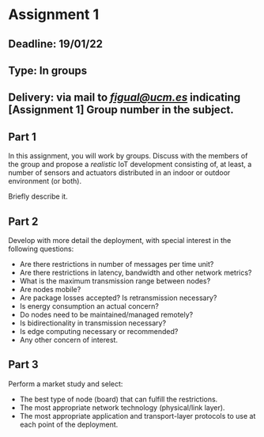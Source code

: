 # Assignment 1

## Deadline: 19/01/22

## Type: In groups

## Delivery: via mail to *figual@ucm.es* indicating **[Assignment 1] Group number** in the subject.

## Part 1

In this assignment, you will work by groups. Discuss with the members of the group and propose
a *realistic* IoT development consisting of, at least,
a number of sensors and actuators distributed in an indoor or outdoor environment (or both).

Briefly describe it.

## Part 2

Develop with more detail the deployment, with special interest in the following questions:

- Are there restrictions in number of messages per time unit?
- Are there restrictions in latency, bandwidth and other network metrics?
- What is the maximum transmission range between nodes?
- Are nodes mobile?
- Are package losses accepted? Is retransmission necessary?
- Is energy consumption an actual concern?
- Do nodes need to be maintained/managed remotely?
- Is bidirectionality in transmission necessary?
- Is edge computing necessary or recommended?
- Any other concern of interest.

## Part 3

Perform a market study and select:

- The best type of node (board) that can fulfill the restrictions.
- The most appropriate network technology (physical/link layer).
- The most appropriate application and transport-layer protocols to use at each point of the deployment. 
